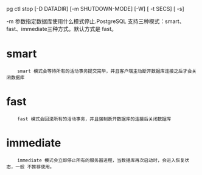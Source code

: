 pg ctl stop [-D DATADIR] [-m SHUTDOWN-MODE] [-W] [ -t SECS] [ -s]

-m 参数指定数据库使用什么模式停止.PostgreSQL 支持三种模式：smart、fast、immediate三种方式。默认方式是 fast。

# smart
```
    smart 模式会等待所有的活动事务提交完毕，并且客户端主动断开数据库连接之后才会关闭数据库
```

# fast
```
    fast 模式会回滚所有的活动事务，并且强制断开数据库的连接后关闭数据库
```

# immediate
```
    immediate 模式会立即停止所有的服务器进程，当数据库再次启动时，会进入恢复状态，一般 不推荐使用。
```
